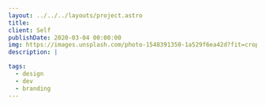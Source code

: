 ```yaml
---
layout: ../../../layouts/project.astro
title:
client: Self
publishDate: 2020-03-04 00:00:00
img: https://images.unsplash.com/photo-1548391350-1a529f6ea42d?fit=crop&w=1400&h=700&q=75
description: |

tags:
  - design
  - dev
  - branding
---
```

